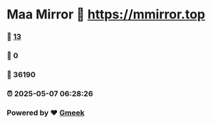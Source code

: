 # Maa Mirror :link: https://mmirror.top 
### :page_facing_up: [13](https://mmirror.top/tag.html) 
### :speech_balloon: 0 
### :hibiscus: 36190 
### :alarm_clock: 2025-05-07 06:28:26 
### Powered by :heart: [Gmeek](https://github.com/Meekdai/Gmeek)
